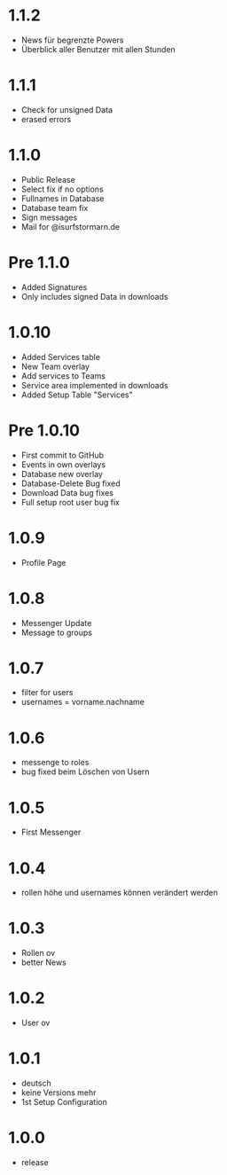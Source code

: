 # 1.1.2
 - News für begrenzte Powers
 - Überblick aller Benutzer mit allen Stunden

# 1.1.1
 - Check for unsigned Data
 - erased errors

# 1.1.0
 - Public Release
 - Select fix if no options
 - Fullnames in Database
 - Database team fix
 - Sign messages
 - Mail for @isurfstormarn.de

# Pre 1.1.0
 - Added Signatures
 - Only includes signed Data in downloads

# 1.0.10
 - Added Services table
 - New Team overlay
 - Add services to Teams
 - Service area implemented in downloads
 - Added Setup Table "Services"

# Pre 1.0.10
 - First commit to GitHub
 - Events in own overlays
 - Database new overlay
 - Database-Delete Bug fixed
 - Download Data bug fixes
 - Full setup root user bug fix

# 1.0.9
 - Profile Page

# 1.0.8
 - Messenger Update
 - Message to groups

# 1.0.7
 - filter for users
 - usernames = vorname.nachname

# 1.0.6
 - messenge to roles
 - bug fixed beim Löschen von Usern

# 1.0.5
 - First Messenger

# 1.0.4
 - rollen höhe und usernames können verändert werden

# 1.0.3
 - Rollen ov
 - better News

# 1.0.2
 - User ov

# 1.0.1
 - deutsch
 - keine Versions mehr
 - 1st Setup Configuration

# 1.0.0
 - release